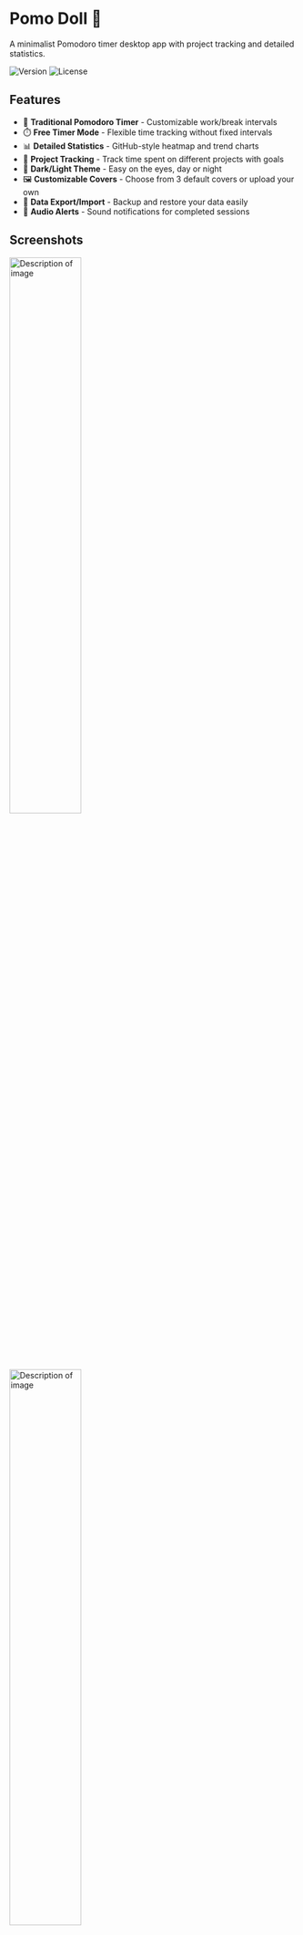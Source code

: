 # Pomo Doll 🎀

A minimalist Pomodoro timer desktop app with project tracking and detailed statistics.

![Version](https://img.shields.io/badge/version-1.0-blue.svg)
![License](https://img.shields.io/badge/license-MIT-green.svg)

## Features

- 🍅 **Traditional Pomodoro Timer** - Customizable work/break intervals
- ⏱️ **Free Timer Mode** - Flexible time tracking without fixed intervals
- 📊 **Detailed Statistics** - GitHub-style heatmap and trend charts
- 📁 **Project Tracking** - Track time spent on different projects with goals
- 🌙 **Dark/Light Theme** - Easy on the eyes, day or night
- 🖼️ **Customizable Covers** - Choose from 3 default covers or upload your own
- 💾 **Data Export/Import** - Backup and restore your data easily
- 🔔 **Audio Alerts** - Sound notifications for completed sessions

## Screenshots

<div>
<img src="https://i.imgur.com/Y3vs31U.jpg" alt="Description of image" style="max-width:50%;height:50%;">
  
<img src="https://i.imgur.com/7u014Qn.jpeg" alt="Description of image" style="max-width:50%;height:50%;">
</div>

## Download

Download the latest release for your platform:

- **Windows**: [Download .exe](https://github.com/your-username/pomo-doll/releases)
- **macOS**: [Download .dmg](https://github.com/your-username/pomo-doll/releases)
- **Linux**: [Download .AppImage](https://github.com/your-username/pomo-doll/releases)

## Installation

### From Source

Requirements:
- Node.js 16+
- npm

```bash
# Clone the repository
git clone https://github.com/your-username/pomo-doll.git
cd pomo-doll

# Install dependencies
npm install

# Run the app
npm start

# Build for production
npm run build
```

## Usage

### Basic Timer
1. Click the **Play** button to start a Pomodoro session
2. Work until the timer completes
3. Take a break when prompted
4. After 4 cycles, enjoy a long break!

### Project Tracking
1. Go to **Config** tab
2. Add a new project with a name and goal (in hours)
3. Click **Track this!** to start tracking time for that project
4. Your study time will be automatically attributed to the active project

### Statistics
- Click **Full Stats** to view your detailed statistics
- See your study streak, heatmap, and trends over time
- View project distribution pie charts
- Check your personal records

## Keyboard Shortcuts

- `Space` - Start/Pause timer
- `Esc` - Close modals

## Data Privacy

All your data is stored **locally** on your computer. Nothing is sent to any servers. Your privacy is 100% protected.

## Development

```bash
# Run in development mode
npm start

# Run tests
npm test

# Run tests with UI
npm run test:ui

# Run tests with coverage
npm run test:coverage

# Build for all platforms
npm run build
```

## Tech Stack

- **Electron** - Desktop app framework
- **Vanilla JavaScript** - No frameworks, pure JS
- **HTML5 Canvas** - Charts and visualizations
- **Vitest** - Testing framework
- **localStorage** - Data persistence

## Contributing

Contributions are welcome! Feel free to:

- Report bugs
- Suggest new features
- Submit pull requests

## License

MIT License - see [LICENSE](LICENSE) file for details

## Author

Created by [Your Name](https://bit.ly/4hnt9le)

## Acknowledgments

- Inspired by the Pomodoro Technique® by Francesco Cirillo
- Icons and sounds from various open-source projects

---

**⭐ If you find this app helpful, please consider giving it a star!**
